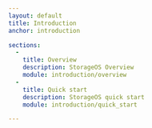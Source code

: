 ```yaml
---
layout: default
title: Introduction
anchor: introduction

sections:
  -
    title: Overview
    description: StorageOS Overview
    module: introduction/overview
  -
    title: Quick start
    description: StorageOS quick start
    module: introduction/quick_start

---
```

